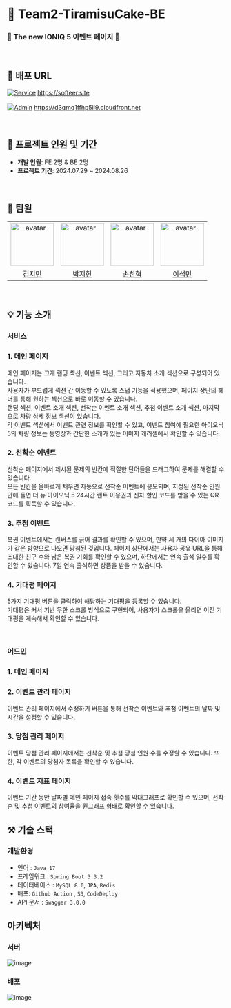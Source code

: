 # 🍰 Team2-TiramisuCake-BE
### 🚙 The new IONIQ 5 이벤트 페이지 🚙
<br />

## 🔗  배포 URL

[![Service](https://img.shields.io/badge/Service-55A7BA.svg?style=for-the-badge)](https://softeer.site/) https://softeer.site
<br/><br/>
[![Admin](https://img.shields.io/badge/Admin-C0C7C9.svg?style=for-the-badge)](https://d3qmq1ffhp5il9.cloudfront.net) https://d3qmq1ffhp5il9.cloudfront.net

<br />

## 🚀 프로젝트 인원 및 기간

- **개발 인원**: FE 2명 & BE 2명
- **프로젝트 기간**: 2024.07.29 ~ 2024.08.26
<br/>

## 👤 팀원
 <table align="center">
    <tr>
        <td align="center"><img alt="avatar" src="https://github.com/moana16.png" width="100"></td>
        <td align="center"><img alt="avatar" src="https://github.com/fairwheel3027148.png" width="100"></td>
        <td align="center"><img alt="avatar" src="https://github.com/hyeokson.png" width="100"></td>
        <td align="center"><img alt="avatar" src="https://github.com/DrRivaski.png" width="100"></td>
    </tr>
    <tr>
        <td align="center"><a href="https://github.com/jseo9732">김지민</a></td>
        <td align="center"><a href="https://github.com/fairwheel3027148">박지현</a></td>
        <td align="center"><a href="https://github.com/hyeokson">손찬혁</a></td>
        <td align="center"><a href="https://github.com/DrRivaski">이석민</a></td>
    </tr>
 </table>

 <br/>

## 💡 기능 소개

### 서비스

### 1. 메인 페이지
메인 페이지는 크게 랜딩 섹션, 이벤트 섹션, 그리고 자동차 소개 섹션으로 구성되어 있습니다.<br />
사용자가 부드럽게 섹션 간 이동할 수 있도록 스냅 기능을 적용했으며, 페이지 상단의 헤더를 통해 원하는 섹션으로 바로 이동할 수 있습니다. <br />
랜딩 섹션, 이벤트 소개 섹션, 선착순 이벤트 소개 섹션, 추첨 이벤트 소개 섹션, 마지막으로 차량 상세 정보 섹션이 있습니다.<br />
각 이벤트 섹션에서 이벤트 관련 정보를 확인할 수 있고, 이벤트 참여에 필요한 아이오닉 5의 차량 정보는 동영상과 간단한 소개가 있는 이미지 캐러셀에서 확인할 수 있습니다.

### 2. 선착순 이벤트
선착순 페이지에서 제시된 문제의 빈칸에 적절한 단어들을 드래그하여 문제를 해결할 수 있습니다.<br />
모든 빈칸을 올바르게 채우면 자동으로 선착순 이벤트에 응모되며, 지정된 선착순 인원 안에 들면 더 뉴 아이오닉 5 24시간 렌트 이용권과 신차 할인 코드를 받을 수 있는 QR 코드를 획득할 수 있습니다.
### 3. 추첨 이벤트
복권 이벤트에서는 캔버스를 긁어 결과를 확인할 수 있으며, 만약 세 개의 다이아 이미지가 같은 방향으로 나오면 당첨된 것입니다.
페이지 상단에서는 사용자 공유 URL을 통해 초대한 친구 수와 남은 복권 기회를 확인할 수 있으며, 하단에서는 연속 출석 일수를 확인할 수 있습니다. 7일 연속 출석하면 상품을 받을 수 있습니다.
### 4. 기대평 페이지
5가지 기대평 버튼을 클릭하여 해당하는 기대평을 등록할 수 있습니다.<br/>
기대평은 커서 기반 무한 스크롤 방식으로 구현되어, 사용자가 스크롤을 올리면 이전 기대평을 계속해서 확인할 수 있습니다.

<br/>

### 어드민

### 1. 메인 페이지

### 2. 이벤트 관리 페이지
이벤트 관리 페이지에서 수정하기 버튼을 통해 선착순 이벤트와 추첨 이벤트의 날짜 및 시간을 설정할 수 있습니다.

### 3. 당첨 관리 페이지
이벤트 당첨 관리 페이지에서는 선착순 및 추첨 당첨 인원 수를 수정할 수 있습니다. 또한, 각 이벤트의 당첨자 목록을 확인할 수 있습니다.

### 4. 이벤트 지표 페이지
이벤트 기간 동안 날짜별 메인 페이지 접속 횟수를 막대그래프로 확인할 수 있으며, 선착순 및 추첨 이벤트의 참여율을 원그래프 형태로 확인할 수 있습니다.
<br/>

## ⚒️ 기술 스택

### 개발환경
- 언어 : `Java 17`
- 프레임워크 : `Spring Boot 3.3.2`
- 데이터베이스 : `MySQL 8.0`, `JPA`, `Redis`
- 배포: `Github Action` , `S3`, `CodeDeploy`
- API 문서 : `Swagger 3.0.0`

## 아키텍처

### 서버
![image](https://github.com/user-attachments/assets/27d75bce-055f-4ba6-a093-2b9b8af75c3a)

### 배포
![image](https://github.com/user-attachments/assets/ae5c53bf-2507-43b6-971b-8dfb7d7effa0)



